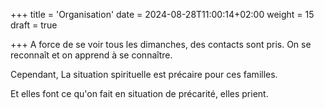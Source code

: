 +++
title = 'Organisation'
date = 2024-08-28T11:00:14+02:00
weight = 15
draft = true

+++
A force de se voir tous les dimanches, des contacts sont pris. On se reconnaît et on apprend à se connaître.

Cependant, La situation spirituelle est précaire pour ces familles.

Et elles font ce qu'on fait en situation de précarité, elles prient.
 